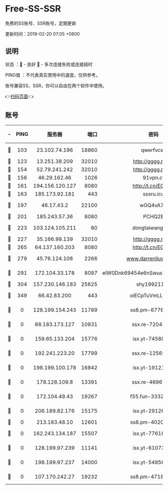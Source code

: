 # Free-SS-SSR

免费的SS账号、SSR账号，定期更新

更新时间：2019-02-20 07:05 +0800

## 说明

状态     ：🙂 - 良好 🙁 - 多次连接失败或连接超时

PING值   ：不代表真实使用中的速度，仅供参考。

账号兼容SS、SSR，你可以自由在两个软件中使用。

👉[扫码页面](https://liesauer.github.io/free-ss-ssr.github.io/)👈

## 账号

|-|PING|服务器|端口|密码|加密方式|区域|
|:----:|:----:|:-----:|-----:|:----:|:----:|:----:|
|🙂|103|23.102.74.196|18860|qwerfvcxz|aes-256-gcm|JP|
|🙂|123|13.251.38.209|32010|http://gggg.rocks|chacha20|SG|
|🙂|154|52.79.241.242|32010|http://gggg.rocks|chacha20|KR|
|🙂|156|46.29.162.46|1026|91vpn.cf|rc4-md5|RU|
|🙂|161|194.156.120.127|8080|http://t.cn/EGJIyrl|rc4-md5|RU|
|🙂|163|185.173.92.181|443|sssru.icu|rc4-md5|RU|
|🙂|197|46.17.43.2|22100|wGQ4vA7D|aes-256-gcm|RU|
|🙂|201|185.243.57.36|8080|PCHQ2E|rc4-md5|US|
|🙂|223|103.124.105.211|80|dongtaiwang.com|aes-256-cfb|US|
|🙂|227|35.166.99.139|32010|http://gggg.rocks|chacha20|US|
|🙂|265|64.137.160.203|8080|http://t.cn/EGJIyrl|rc4-md5|CA|
|🙂|279|45.76.124.108|2266|www.darrenliuwei.com|aes-256-cfb|AU|
|🙂|291|172.104.33.178|8097|eIW0Dnk69454e6nSwuspv9DmS201tQ0D|aes-256-cfb|SG|
|🙂|304|157.230.146.183|25625|shy19921124|rc4-md5|US|
|🙂|349|66.42.83.200|443|oiECpTuVmLLxk4Ts|aes-256-cfb|US|
|🙁|0|128.199.154.243|11789|ss8.pm-67760833|aes-256-cfb|SG|
|🙁|0|68.183.173.127|10831|ssx.re-72043236|aes-256-cfb|US|
|🙁|0|159.65.133.204|15776|isx.yt-74588926|aes-256-cfb|SG|
|🙁|0|192.241.223.20|17799|ssx.re-12569451|aes-256-cfb|US|
|🙁|0|198.199.100.178|16842|isx.yt-19121084|aes-256-cfb|US|
|🙁|0|178.128.109.8|13391|ssx.re-46967706|aes-256-cfb|SG|
|🙁|0|172.104.49.43|19267|f55.fun-33324216|aes-256-cfb|SG|
|🙁|0|206.189.82.176|15175|isx.yt-29126697|aes-256-cfb|SG|
|🙁|0|213.183.48.10|12601|ss8.pm-40202630|rc4-md5|RU|
|🙁|0|162.243.134.187|15507|isx.yt-77618718|aes-256-cfb|US|
|🙁|0|128.199.97.239|11141|isx.yt-61073883|aes-256-cfb|SG|
|🙁|0|198.199.97.237|14000|isx.yt-54856932|aes-256-cfb|US|
|🙁|0|107.170.242.27|19232|ss8.pm-47184551|aes-256-cfb|US|
